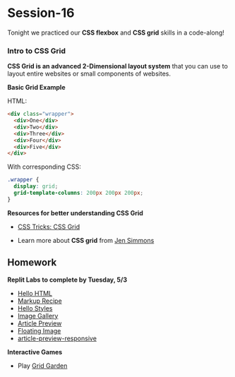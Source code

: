 # Session-16

Tonight we practiced our **CSS flexbox** and **CSS grid** skills in a code-along!

### Intro to CSS Grid

**CSS Grid is an advanced 2-Dimensional layout system** that you can use to layout entire websites or small components of websites.

**Basic Grid Example**

HTML:
```html
<div class="wrapper">
  <div>One</div>
  <div>Two</div>
  <div>Three</div>
  <div>Four</div>
  <div>Five</div>
</div>
```
With corresponding CSS:
```css
.wrapper {
  display: grid;
  grid-template-columns: 200px 200px 200px;
}
```

**Resources for better understanding CSS Grid**

- [CSS Tricks: CSS Grid](https://css-tricks.com/snippets/css/complete-guide-grid/)

- Learn more about **CSS grid** from [Jen Simmons](https://jensimmons.com/)

## Homework

**Replit Labs to complete by Tuesday, 5/3**

- [Hello HTML](https://replit.com/@Upright-JSI-Mar-2022/hello-html#index.html)
- [Markup Recipe](https://replit.com/@Upright-JSI-Mar-2022/markup-recipe#index.html)
- [Hello Styles](https://replit.com/@Upright-JSI-Mar-2022/hello-styles#index.html)
- [Image Gallery](https://replit.com/@Upright-JSI-Mar-2022/image-gallery#index.html)
- [Article Preview](https://replit.com/@Upright-JSI-Mar-2022/article-preview#index.html)
- [Floating Image](https://replit.com/@Upright-JSI-Mar-2022/floating-images#index.html)
- [article-preview-responsive](https://replit.com/@Upright-JSI-Mar-2022/article-preview-responsive#index.html)

**Interactive Games**

- Play [Grid Garden](https://cssgridgarden.com/)
